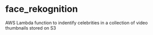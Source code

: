 # face_rekognition
AWS Lambda function to indentify celebrities in a collection of video thumbnails stored on S3
